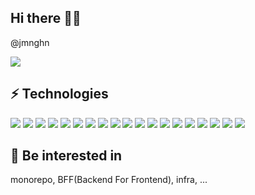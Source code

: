 ## Hi there 👋🏻

@jmnghn

<img src="https://img.shields.io/badge/jeongmyeonghyeon@gmail.com-EA4335?style=flat-square&logo=Gmail&logoColor=FFFFFF"/>

## ⚡️ Technologies
<img src="https://img.shields.io/badge/JavaScript-141414?style=flat-square&logo=JavaScript&logoColor=F7DF1E"/> <img src="https://img.shields.io/badge/TypeScript-141414?style=flat-square&logo=TypeScript&logoColor=3178C6"/> <img src="https://img.shields.io/badge/React-141414?style=flat-square&logo=React&logoColor=61DAFB"/> <img src="https://img.shields.io/badge/Redux-141414?style=flat-square&logo=Redux&logoColor=764ABC"/> <img src="https://img.shields.io/badge/Redux Toolkit-141414?style=flat-square&logo=Redux&logoColor=764ABC"/> <img src="https://img.shields.io/badge/webpack-141414?style=flat-square&logo=Redux&logoColor=8DD6F9"/> <img src="https://img.shields.io/badge/HTML5-141414?style=flat-square&logo=HTML5&logoColor=E34F26"/> <img src="https://img.shields.io/badge/CSS3-141414?style=flat-square&logo=CSS3&logoColor=1572B6"/> <img src="https://img.shields.io/badge/Sass-141414?style=flat-square&logo=Sass&logoColor=CC6699"/> <img src="https://img.shields.io/badge/styled components-141414?style=flat-square&logo=styled-components&logoColor=DB7093"/> <img src="https://img.shields.io/badge/Next.js-141414?style=flat-square&logo=Next.js&logoColor=ffffff"/> <img src="https://img.shields.io/badge/MySQL-141414?style=flat-square&logo=MySQL&logoColor=4479A1"/> <img src="https://img.shields.io/badge/Docker-141414?style=flat-square&logo=Docker&logoColor=2496ED"/> <img src="https://img.shields.io/badge/Amazon AWS-141414?style=flat-square&logo=Amazon AWS&logoColor=FFFFFF"/> <img src="https://img.shields.io/badge/Git-141414?style=flat-square&logo=Git&logoColor=F05032"/> <img src="https://img.shields.io/badge/GitHub-141414?style=flat-square&logo=GitHub&logoColor=FFFFFF"/> <img src="https://img.shields.io/badge/GitHub Pages-141414?style=flat-square&logo=GitHub Pages&logoColor=FFFFFF"/> <img src="https://img.shields.io/badge/GitHub Actions-141414?style=flat-square&logo=GitHub Actions&logoColor=FFFFFF"/> <img src="https://img.shields.io/badge/Firebase-141414?style=flat-square&logo=Firebase&logoColor=FFCA28"/>

<!--
## 💡 Most Used Languaes
<img src="https://github-readme-stats.vercel.app/api/top-langs/?username=jmnghn&layout=compact&show_icons=true&show_owner=jmnghn&hide_title=true&theme=nord" />
-->
<!-- https://simpleicons.org/ -->

## 👀 Be interested in

monorepo, BFF(Backend For Frontend), infra, ...
